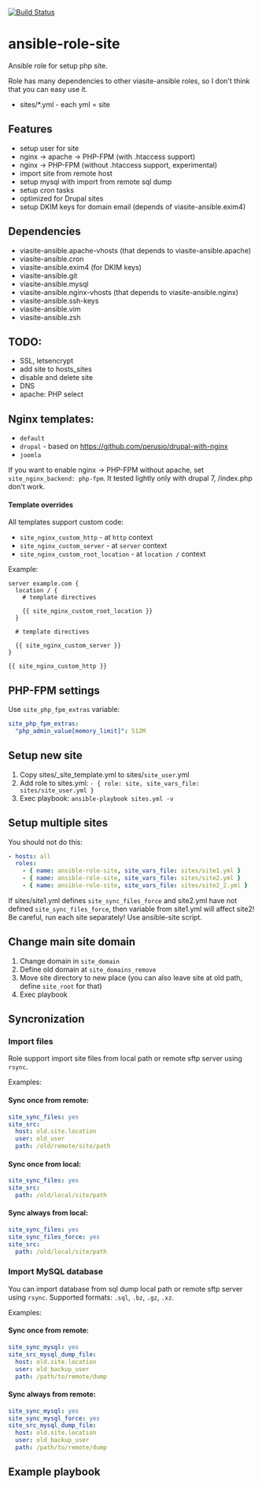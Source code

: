 [![Build Status](https://travis-ci.org/viasite-ansible/ansible-role-site.svg?branch=master)](https://travis-ci.org/viasite-ansible/ansible-role-site)

# ansible-role-site
Ansible role for setup php site.

Role has many dependencies to other viasite-ansible roles, so I don't think that you can easy use it.

- sites/*.yml - each yml = site



## Features
- setup user for site
- nginx -> apache -> PHP-FPM (with .htaccess support)
- nginx -> PHP-FPM (without .htaccess support, experimental)
- import site from remote host
- setup mysql with import from remote sql dump
- setup cron tasks
- optimized for Drupal sites
- setup DKIM keys for domain email (depends of viasite-ansible.exim4)


## Dependencies
- viasite-ansible.apache-vhosts (that depends to viasite-ansible.apache)
- viasite-ansible.cron
- viasite-ansible.exim4 (for DKIM keys)
- viasite-ansible.git
- viasite-ansible.mysql
- viasite-ansible.nginx-vhosts (that depends to viasite-ansible.nginx)
- viasite-ansible.ssh-keys
- viasite-ansible.vim
- viasite-ansible.zsh



## TODO:
- SSL, letsencrypt
- add site to hosts_sites
- disable and delete site
- DNS
- apache: PHP select



## Nginx templates:
- `default`
- `drupal` - based on https://github.com/perusio/drupal-with-nginx
- `joomla`

If you want to enable nginx -> PHP-FPM without apache, set `site_nginx_backend: php-fpm`. It tested lightly only with drupal 7,
/index.php don't work. 

#### Template overrides
All templates support custom code:

- `site_nginx_custom_http` - at `http` context
- `site_nginx_custom_server` - at `server` context
- `site_nginx_custom_root_location` - at `location /` context

Example:
```
server example.com {
  location / {
    # template directives

    {{ site_nginx_custom_root_location }}
  }

  # template directives

  {{ site_nginx_custom_server }}
}

{{ site_nginx_custom_http }}
```



## PHP-FPM settings
Use `site_php_fpm_extras` variable:
``` yaml
site_php_fpm_extras:
  "php_admin_value[memory_limit]": 512M
```



## Setup new site
1. Copy sites/_site_template.yml to sites/`site_user`.yml
2. Add role to sites.yml: ```- { role: site, site_vars_file: sites/site_user.yml }```
3. Exec playbook: ```ansible-playbook sites.yml -v```



## Setup multiple sites
You should not do this:
``` yaml
- hosts: all
  roles:
    - { name: ansible-role-site, site_vars_file: sites/site1.yml }
    - { name: ansible-role-site, site_vars_file: sites/site2.yml }
    - { name: ansible-role-site, site_vars_file: sites/site2_2.yml }
```
If sites/site1.yml defines `site_sync_files_force` and site2.yml have not defined `site_sync_files_force`,
then variable from site1.yml will affect site2! Be careful, run each site separately! Use ansible-site script.



## Change main site domain
1. Change domain in `site_domain`
2. Define old domain at `site_domains_remove`
3. Move site directory to new place (you can also leave site at old path, define `site_root` for that)
4. Exec playbook



## Syncronization

### Import files
Role support import site files from local path or remote sftp server using `rsync`.

Examples:
#### Sync once from remote:
``` yaml
site_sync_files: yes
site_src:
  host: old.site.location
  user: old_user
  path: /old/remote/site/path
```

#### Sync once from local:
``` yaml
site_sync_files: yes
site_src:
  path: /old/local/site/path
```

#### Sync always from local:
``` yaml
site_sync_files: yes
site_sync_files_force: yes
site_src:
  path: /old/local/site/path
```


### Import MySQL database
You can import database from sql dump local path or remote sftp server using `rsync`.
Supported formats: `.sql`, `.bz`, `.gz`, `.xz`.

Examples:
#### Sync once from remote:
``` yaml
site_sync_mysql: yes
site_src_mysql_dump_file:
  host: old.site.location
  user: old_backup_user
  path: /path/to/remote/dump
```

#### Sync always from remote:
``` yaml
site_sync_mysql: yes
site_sync_mysql_force: yes
site_src_mysql_dump_file:
  host: old.site.location
  user: old_backup_user
  path: /path/to/remote/dump
```


## Example playbook
